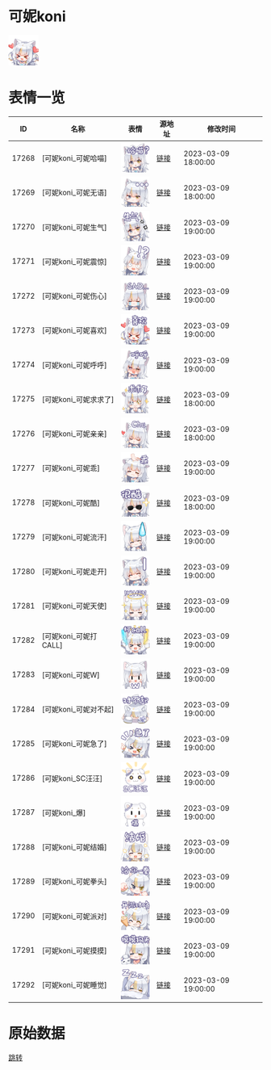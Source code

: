 # 可妮koni

<img src="./cover.png" height="60" alt="cover" />

# 表情一览

|ID|名称|表情|源地址|修改时间|
|----|----|----|----|----|
|17268|[可妮koni_可妮哈喵]|<img src="./pic/017268_%5B可妮koni_可妮哈喵%5D.png" height="60" alt="可妮哈喵"/>|[链接](https://i0.hdslb.com/bfs/garb/29dadfefda55ada6ab4fc4059ccd362a4a47087b.png)|2023-03-09 18:00:00|
|17269|[可妮koni_可妮无语]|<img src="./pic/017269_%5B可妮koni_可妮无语%5D.png" height="60" alt="可妮无语"/>|[链接](https://i0.hdslb.com/bfs/garb/96d98d025e5fe0522d6367621b4563da55083e4a.png)|2023-03-09 18:00:00|
|17270|[可妮koni_可妮生气]|<img src="./pic/017270_%5B可妮koni_可妮生气%5D.png" height="60" alt="可妮生气"/>|[链接](https://i0.hdslb.com/bfs/garb/ec9b92634b898b8b003832af79aa6fa340fa99b1.png)|2023-03-09 19:00:00|
|17271|[可妮koni_可妮震惊]|<img src="./pic/017271_%5B可妮koni_可妮震惊%5D.png" height="60" alt="可妮震惊"/>|[链接](https://i0.hdslb.com/bfs/garb/a49358f5bf0c5ace44e4a487cdbe1ad3edc380a4.png)|2023-03-09 19:00:00|
|17272|[可妮koni_可妮伤心]|<img src="./pic/017272_%5B可妮koni_可妮伤心%5D.png" height="60" alt="可妮伤心"/>|[链接](https://i0.hdslb.com/bfs/garb/2164589dcc7bf7eda707434d8932684ccf2358a4.png)|2023-03-09 19:00:00|
|17273|[可妮koni_可妮喜欢]|<img src="./pic/017273_%5B可妮koni_可妮喜欢%5D.png" height="60" alt="可妮喜欢"/>|[链接](https://i0.hdslb.com/bfs/garb/1b29becacc7b000a0b91d7999dd834361f915a4b.png)|2023-03-09 19:00:00|
|17274|[可妮koni_可妮呼呼]|<img src="./pic/017274_%5B可妮koni_可妮呼呼%5D.png" height="60" alt="可妮呼呼"/>|[链接](https://i0.hdslb.com/bfs/garb/15f14baf99ca982ce66c8a6e05959dc9d35087b5.png)|2023-03-09 19:00:00|
|17275|[可妮koni_可妮求求了]|<img src="./pic/017275_%5B可妮koni_可妮求求了%5D.png" height="60" alt="可妮求求了"/>|[链接](https://i0.hdslb.com/bfs/garb/8dbbb3aa391c3a5102ac892822ee180c313f4d5e.png)|2023-03-09 18:00:00|
|17276|[可妮koni_可妮亲亲]|<img src="./pic/017276_%5B可妮koni_可妮亲亲%5D.png" height="60" alt="可妮亲亲"/>|[链接](https://i0.hdslb.com/bfs/garb/9a57e8016252eee369a0548ac4e12ffae4d220a5.png)|2023-03-09 18:00:00|
|17277|[可妮koni_可妮乖]|<img src="./pic/017277_%5B可妮koni_可妮乖%5D.png" height="60" alt="可妮乖"/>|[链接](https://i0.hdslb.com/bfs/garb/5b7a47df888ab1b9f994f069a8eccfc0110d16c5.png)|2023-03-09 19:00:00|
|17278|[可妮koni_可妮酷]|<img src="./pic/017278_%5B可妮koni_可妮酷%5D.png" height="60" alt="可妮酷"/>|[链接](https://i0.hdslb.com/bfs/garb/9cc0214c88ea174cc99b455353534acfc462986f.png)|2023-03-09 18:00:00|
|17279|[可妮koni_可妮流汗]|<img src="./pic/017279_%5B可妮koni_可妮流汗%5D.png" height="60" alt="可妮流汗"/>|[链接](https://i0.hdslb.com/bfs/garb/949ddc4dddcdd19a5da3050ee51e5b5eb95a9ba8.png)|2023-03-09 19:00:00|
|17280|[可妮koni_可妮走开]|<img src="./pic/017280_%5B可妮koni_可妮走开%5D.png" height="60" alt="可妮走开"/>|[链接](https://i0.hdslb.com/bfs/garb/cea27ac65efed5de737776d5834c1e61196b9b10.png)|2023-03-09 19:00:00|
|17281|[可妮koni_可妮天使]|<img src="./pic/017281_%5B可妮koni_可妮天使%5D.png" height="60" alt="可妮天使"/>|[链接](https://i0.hdslb.com/bfs/garb/2521c8271318df75a6efdbae0610825deccf14b5.png)|2023-03-09 19:00:00|
|17282|[可妮koni_可妮打CALL]|<img src="./pic/017282_%5B可妮koni_可妮打CALL%5D.png" height="60" alt="可妮打CALL"/>|[链接](https://i0.hdslb.com/bfs/garb/8f9f5ae61800243706e02233b7b06b7b11720f46.png)|2023-03-09 19:00:00|
|17283|[可妮koni_可妮W]|<img src="./pic/017283_%5B可妮koni_可妮W%5D.png" height="60" alt="可妮W"/>|[链接](https://i0.hdslb.com/bfs/garb/ab7969274fe9aba769cf9a36ffd978c65458eea5.png)|2023-03-09 19:00:00|
|17284|[可妮koni_可妮对不起]|<img src="./pic/017284_%5B可妮koni_可妮对不起%5D.png" height="60" alt="可妮对不起"/>|[链接](https://i0.hdslb.com/bfs/garb/5ca86afb0a252ba4fca89fb1c16f8475e13d7f22.png)|2023-03-09 19:00:00|
|17285|[可妮koni_可妮急了]|<img src="./pic/017285_%5B可妮koni_可妮急了%5D.png" height="60" alt="可妮急了"/>|[链接](https://i0.hdslb.com/bfs/garb/2da6bd2942b627811373f859bc9fa0d1f4a1f601.png)|2023-03-09 19:00:00|
|17286|[可妮koni_SC汪汪]|<img src="./pic/017286_%5B可妮koni_SC汪汪%5D.png" height="60" alt="SC汪汪"/>|[链接](https://i0.hdslb.com/bfs/garb/bb0654024701a7f8f422bfbb8e227fe726dca1fa.png)|2023-03-09 19:00:00|
|17287|[可妮koni_爆]|<img src="./pic/017287_%5B可妮koni_爆%5D.png" height="60" alt="爆"/>|[链接](https://i0.hdslb.com/bfs/garb/8868f02118388f2fd05342005e032e375e2fefe6.png)|2023-03-09 19:00:00|
|17288|[可妮koni_可妮结婚]|<img src="./pic/017288_%5B可妮koni_可妮结婚%5D.png" height="60" alt="可妮结婚"/>|[链接](https://i0.hdslb.com/bfs/garb/8e914c92fcd9c1aba046fdcc2fff86a8d50d9a18.png)|2023-03-09 19:00:00|
|17289|[可妮koni_可妮拳头]|<img src="./pic/017289_%5B可妮koni_可妮拳头%5D.png" height="60" alt="可妮拳头"/>|[链接](https://i0.hdslb.com/bfs/garb/4281f72dad0979897e2ab9394c785e6392c749b0.png)|2023-03-09 19:00:00|
|17290|[可妮koni_可妮派对]|<img src="./pic/017290_%5B可妮koni_可妮派对%5D.png" height="60" alt="可妮派对"/>|[链接](https://i0.hdslb.com/bfs/garb/65e3f789f32323f26e73709bde9dfeef938abe61.png)|2023-03-09 19:00:00|
|17291|[可妮koni_可妮摸摸]|<img src="./pic/017291_%5B可妮koni_可妮摸摸%5D.png" height="60" alt="可妮摸摸"/>|[链接](https://i0.hdslb.com/bfs/garb/e8ce54093b3e55ad8089c5f43a2e141818da8a62.png)|2023-03-09 19:00:00|
|17292|[可妮koni_可妮睡觉]|<img src="./pic/017292_%5B可妮koni_可妮睡觉%5D.png" height="60" alt="可妮睡觉"/>|[链接](https://i0.hdslb.com/bfs/garb/049bf677010493e268505dacdd41217298384b29.png)|2023-03-09 19:00:00|

# 原始数据

[跳转](./raw.json)

